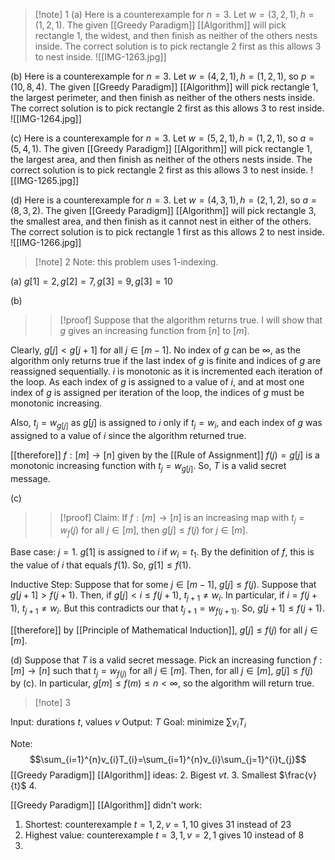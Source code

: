 >[!note] 1
(a) Here is a counterexample for $n=3$. Let $w=(3,2,1),h=(1,2,1)$. The given [[Greedy Paradigm]] [[Algorithm]] will pick rectangle $1$, the widest, and then finish as neither of the others nests inside. The correct solution is to pick rectangle $2$ first as this allows $3$ to nest inside.
![[IMG-1263.jpg]]
>
(b) Here is a counterexample for $n=3$. Let $w=(4,2,1),h=(1,2,1)$, so $p=(10,8,4)$. The given [[Greedy Paradigm]] [[Algorithm]] will pick rectangle $1$, the largest perimeter, and then finish as neither of the others nests inside. The correct solution is to pick rectangle $2$ first as this allows $3$ to rest inside. 
![[IMG-1264.jpg]]
>
(c) Here is a counterexample for $n=3$. Let $w=(5,2,1),h=(1,2,1)$, so $a=(5,4,1)$. The given [[Greedy Paradigm]] [[Algorithm]] will pick rectangle $1$, the largest area, and then finish as neither of the others nests inside. The correct solution is to pick rectangle $2$ first as this allows $3$ to nest inside.
![[IMG-1265.jpg]]
>
(d) Here is a counterexample for $n=3$. Let $w=(4,3,1),h=(2,1,2)$, so $a=(8,3,2)$. The given [[Greedy Paradigm]] [[Algorithm]] will pick rectangle $3$, the smallest area, and then finish as it cannot nest in either of the others. The correct solution is to pick rectangle $1$ first as this allows $2$ to nest inside.
![[IMG-1266.jpg]]

>[!note] 2
Note: this problem uses $1$-indexing.
>
(a) $g[1]=2,g[2]=7,g[3]=9,g[3]=10$
>
(b)
>>[!proof]
Suppose that the algorithm returns true. I will show that $g$ gives an increasing function from $[n]$ to $[m]$. 
>>
Clearly, $g[j]<g[j+1]$ for all $j\in[m-1]$. No index of $g$ can be $\infty$, as the algorithm only returns true if the last index of $g$ is finite and indices of $g$ are reassigned sequentially. $i$ is monotonic as it is incremented each iteration of the loop. As each index of $g$ is assigned to a value of $i$, and at most one index of $g$ is assigned per iteration of the loop, the indices of $g$ must be monotonic increasing.
>>
Also, $t_{j}=w_{g[j]}$ as $g[j]$ is assigned to $i$ only if $t_{j}=w_{i}$, and each index of $g$ was assigned to a value of $i$ since the algorithm returned true.
>>
[[therefore]] $f:[m]\rightarrow [n]$ given by the [[Rule of Assignment]] $f(j)=g[j]$ is a monotonic increasing function with $t_{j}=w_{g[j]}$. So, $T$ is a valid secret message.
>
(c) 
>>[!proof]
>Claim: If $f:[m]\rightarrow[n]$ is an increasing map with $t_{j}=w_f(j)$ for all $j\in[m]$, then $g[j]≤f(j)$ for $j\in[m]$. 
>>
Base case: $j=1$.
$g[1]$ is assigned to $i$ if $w_{i}=t_{1}$. By the definition of $f$, this is the value of $i$ that equals $f(1)$. So, $g[1]≤f(1)$.
>>
Inductive Step: Suppose that for some $j\in[m-1]$, $g[j]≤f(j)$.
Suppose that $g[j+1]>f(j+1)$. Then, if $g[j]<i≤f(j+1)$, $t_{j+1}≠w_{i}$. In particular, if $i=f(j+1)$, $t_{j+1}≠w_{i}$. But this contradicts our that $t_{j+1}=w_{f(j+1)}$. So, $g[j+1]≤f(j+1)$.
>>
[[therefore]] by [[Principle of Mathematical Induction]], $g[j]≤f(j)$ for all $j\in[m]$.
>
(d) Suppose that $T$ is a valid secret message. Pick an increasing function $f:[m]\rightarrow[n]$ such that $t_{j}=w_{f(j)}$ for all $j\in[m]$. Then, for all $j\in[m]$, $g[j]≤f(j)$ by (c). In particular, $g[m]≤f(m)≤n<\infty$, so the algorithm will return true.


>[!note] 3

Input: durations $t$, values $v$
Output: $T$
Goal: minimize $\sum v_{i}T_{i}$

Note: $$\sum_{i=1}^{n}v_{i}T_{i}=\sum_{i=1}^{n}v_{i}\sum_{j=1}^{i}t_{j}$$
[[Greedy Paradigm]] [[Algorithm]] ideas:
2. Bigest $vt$. 
3. Smallest $\frac{v}{t}$
4. 

[[Greedy Paradigm]] [[Algorithm]] didn't work:
1. Shortest: counterexample $t=1,2,v=1,10$ gives $31$ instead of $23$
2. Highest value: counterexample $t=3,1,v=2,1$ gives $10$ instead of $8$
3. 